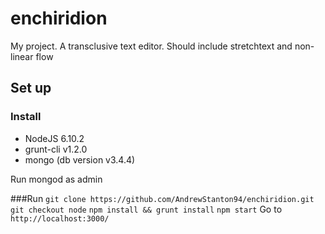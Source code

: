 # enchiridion
My project. A transclusive text editor. Should include stretchtext and non-linear flow


## Set up

### Install
* NodeJS 6.10.2
* grunt-cli v1.2.0
* mongo (db version v3.4.4)

Run mongod as admin

###Run
`git clone https://github.com/AndrewStanton94/enchiridion.git`
`git checkout node`
`npm install && grunt install`
`npm start`
Go to `http://localhost:3000/`
